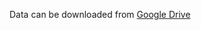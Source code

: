 Data can be downloaded from [Google Drive](https://drive.google.com/open?id=1IIUBeBfT8b-chnIKaZFEkWfB6g7rK5FG)